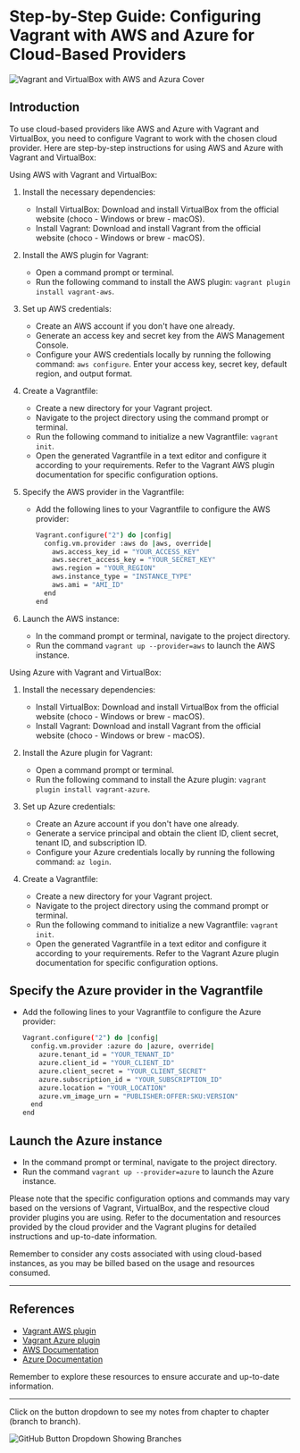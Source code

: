 # Step-by-Step Guide: Configuring Vagrant with AWS and Azure for Cloud-Based Providers

![Vagrant and VirtualBox with AWS and Azura Cover](https://res.cloudinary.com/bizstak/image/upload/v1686517893/GitHub_Cover_ehr90h.png)

## Introduction

To use cloud-based providers like AWS and Azure with Vagrant and VirtualBox, you need to configure Vagrant to work with the chosen cloud provider. Here are step-by-step instructions for using AWS and Azure with Vagrant and VirtualBox:

Using AWS with Vagrant and VirtualBox:

1. Install the necessary dependencies:

   - Install VirtualBox: Download and install VirtualBox from the official website (choco - Windows or brew - macOS).
   - Install Vagrant: Download and install Vagrant from the official website (choco - Windows or brew - macOS).

2. Install the AWS plugin for Vagrant:

   - Open a command prompt or terminal.
   - Run the following command to install the AWS plugin: `vagrant plugin install vagrant-aws`.

3. Set up AWS credentials:

   - Create an AWS account if you don't have one already.
   - Generate an access key and secret key from the AWS Management Console.
   - Configure your AWS credentials locally by running the following command: `aws configure`. Enter your access key, secret key, default region, and output format.

4. Create a Vagrantfile:

   - Create a new directory for your Vagrant project.
   - Navigate to the project directory using the command prompt or terminal.
   - Run the following command to initialize a new Vagrantfile: `vagrant init`.
   - Open the generated Vagrantfile in a text editor and configure it according to your requirements. Refer to the Vagrant AWS plugin documentation for specific configuration options.

5. Specify the AWS provider in the Vagrantfile:

   - Add the following lines to your Vagrantfile to configure the AWS provider:

     ```sh
     Vagrant.configure("2") do |config|
       config.vm.provider :aws do |aws, override|
         aws.access_key_id = "YOUR_ACCESS_KEY"
         aws.secret_access_key = "YOUR_SECRET_KEY"
         aws.region = "YOUR_REGION"
         aws.instance_type = "INSTANCE_TYPE"
         aws.ami = "AMI_ID"
       end
     end
     ```

6. Launch the AWS instance:
   - In the command prompt or terminal, navigate to the project directory.
   - Run the command `vagrant up --provider=aws` to launch the AWS instance.

Using Azure with Vagrant and VirtualBox:

1. Install the necessary dependencies:

   - Install VirtualBox: Download and install VirtualBox from the official website (choco - Windows or brew - macOS).
   - Install Vagrant: Download and install Vagrant from the official website (choco - Windows or brew - macOS).

2. Install the Azure plugin for Vagrant:

   - Open a command prompt or terminal.
   - Run the following command to install the Azure plugin: `vagrant plugin install vagrant-azure`.

3. Set up Azure credentials:

   - Create an Azure account if you don't have one already.
   - Generate a service principal and obtain the client ID, client secret, tenant ID, and subscription ID.
   - Configure your Azure credentials locally by running the following command: `az login`.

4. Create a Vagrantfile:
   - Create a new directory for your Vagrant project.
   - Navigate to the project directory using the command prompt or terminal.
   - Run the following command to initialize a new Vagrantfile: `vagrant init`.
   - Open the generated Vagrantfile in a text editor and configure it according to your requirements. Refer to the Vagrant Azure plugin documentation for specific configuration options.

## Specify the Azure provider in the Vagrantfile

- Add the following lines to your Vagrantfile to configure the Azure provider:

  ```sh
  Vagrant.configure("2") do |config|
    config.vm.provider :azure do |azure, override|
      azure.tenant_id = "YOUR_TENANT_ID"
      azure.client_id = "YOUR_CLIENT_ID"
      azure.client_secret = "YOUR_CLIENT_SECRET"
      azure.subscription_id = "YOUR_SUBSCRIPTION_ID"
      azure.location = "YOUR_LOCATION"
      azure.vm_image_urn = "PUBLISHER:OFFER:SKU:VERSION"
    end
  end
  ```

## Launch the Azure instance

- In the command prompt or terminal, navigate to the project directory.
- Run the command `vagrant up --provider=azure` to launch the Azure instance.

Please note that the specific configuration options and commands may vary based on the versions of Vagrant, VirtualBox, and the respective cloud provider plugins you are using. Refer to the documentation and resources provided by the cloud provider and the Vagrant plugins for detailed instructions and up-to-date information.

Remember to consider any costs associated with using cloud-based instances, as you may be billed based on the usage and resources consumed.

---

## References

- [Vagrant AWS plugin](https://github.com/mitchellh/vagrant-aws)
- [Vagrant Azure plugin](https://github.com/azure/vagrant-azure)
- [AWS Documentation](https://aws.amazon.com/documentation/)
- [Azure Documentation](https://docs.microsoft.com/azure/)

Remember to explore these resources to ensure accurate and up-to-date information.

---

Click on the button dropdown to see my notes from chapter to chapter (branch to branch).

![GitHub Button Dropdown Showing Branches](https://res.cloudinary.com/bizstak/image/upload/v1685042613/github-button-dropdown_qu4m2l.jpg)
